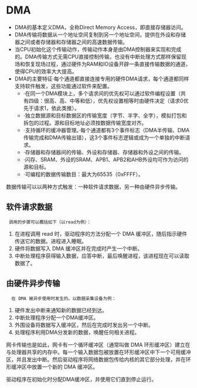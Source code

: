 # DMA
- DMA的基本定义DMA，全称Direct Memory Access，即直接存储器访问。
- DMA传输将数据从一个地址空间复制到另一个地址空间，提供在外设和存储器之间或者存储器和存储器之间的高速数据传输。
- 当CPU初始化这个传输动作，传输动作本身是由DMA控制器来实现和完成的。DMA传输方式无需CPU直接控制传输，也没有中断处理方式那样保留现场和恢复现场过程，通过硬件为RAM和IO设备开辟一条直接传输数据的通道，使得CPU的效率大大提高。
- DMA的主要特征·每个通道都直接连接专用的硬件DMA请求，每个通道都同样支持软件触发，这些功能通过软件来配置。
    - ·在同一个DMA模块上，多个请求间的优先权可以通过软件编程设置（共有四级：很高、高、中等和低），优先权设置相等时由硬件决定（请求0优先于请求1，依此类推）。
    - ·独立数据源和目标数据区的传输宽度（字节、半字、全字），模拟打包和拆包的过程。源和目标地址必须按数据传输宽度对齐。
    - ·支持循环的缓冲器管理。·每个通道都有3个事件标志（DMA半传输、DMA传输完成和DMA传输出错），这3个事件标志逻辑或成为一个单独的中断请求。
    - ·存储器和存储器间的传输、外设和存储器、存储器和外设之间的传输。
    - ·闪存、SRAM、外设的SRAM、APB1、APB2和AHB外设均可作为访问的源和目标。
    - ·可编程的数据传输数目：最大为65535（0xFFFF）。

数据传输可以以两种方式触发：一种软件请求数据，另一种由硬件异步传输。

## 软件请求数据

     调用的步骤可以概括如下（以read为例）：

1. 在进程调用 read 时，驱动程序的方法分配一个 DMA 缓冲区，随后指示硬件传送它的数据。进程进入睡眠。
2. 硬件将数据写入 DMA 缓冲区并在完成时产生一个中断。
3. 中断处理程序获得输入数据，应答中断，最后唤醒进程，该进程现在可以读取数据了。

## 由硬件异步传输

      在 DMA 被异步使用时发生的。以数据采集设备为例：

1. 硬件发出中断来通知新的数据已经到达。
2. 中断处理程序分配一个DMA缓冲区。
3. 外围设备将数据写入缓冲区，然后在完成时发出另一个中断。
4. 处理程序利用DMA分发新的数据，唤醒任何相关进程。

网卡传输也是如此，网卡有一个循环缓冲区（通常叫做 DMA 环形缓冲区）建立在与处理器共享的内存中。每一个输入数据包被放置在环形缓冲区中下一个可用缓冲区，并且发出中断。然后驱动程序将网络数据包传给内核的其它部分处理，并在环形缓冲区中放置一个新的 DMA 缓冲区。

驱动程序在初始化时分配DMA缓冲区，并使用它们直到停止运行。